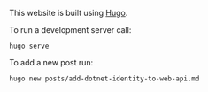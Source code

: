 This website is built using [Hugo](https://gohugo.io/).

To run a development server call:
```
hugo serve
```

To add a new post run:
```
hugo new posts/add-dotnet-identity-to-web-api.md
```
